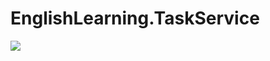 # EnglishLearning.TaskService
![](https://github.com/LytvyniukDima/EnglishLearning.TaskService/workflows/.github/workflows/dockerimage.yml/badge.svg)
